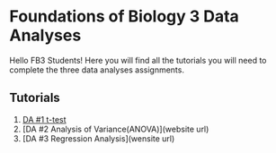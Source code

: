 # Foundations of Biology 3 Data Analyses 

Hello FB3 Students! Here you will find all the tutorials you will need to complete the three data analyses assignments. 

## Tutorials

1. [DA #1 t-test](http://rpubs.com/LLRig17/363318)
2. [DA #2 Analysis of Variance(ANOVA)](website url)
3. [DA #3 Regression Analysis](wensite url)

